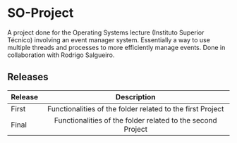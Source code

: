# SO-Project
A project done for the Operating Systems lecture (Instituto Superior Técnico) involving an event manager system.
Essentially a way to use multiple threads and processes to more efficiently manage events.
Done in collaboration with Rodrigo Salgueiro.
## Releases

| Release       | Description                                                    |
| ------------- |:--------------------------------------------------------------:|
| First         | Functionalities of the folder related to the first Project     |
| Final         | Functionalities of the folder related to the second Project    |
